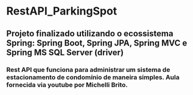 # RestAPI_ParkingSpot
## Projeto finalizado utilizando o ecossistema Spring: Spring Boot, Spring JPA, Spring MVC e Spring MS SQL Server (driver)

### Rest API que funciona para administrar um sistema de estacionamento de condomínio de maneira simples. Aula fornecida via youtube por Michelli Brito.
